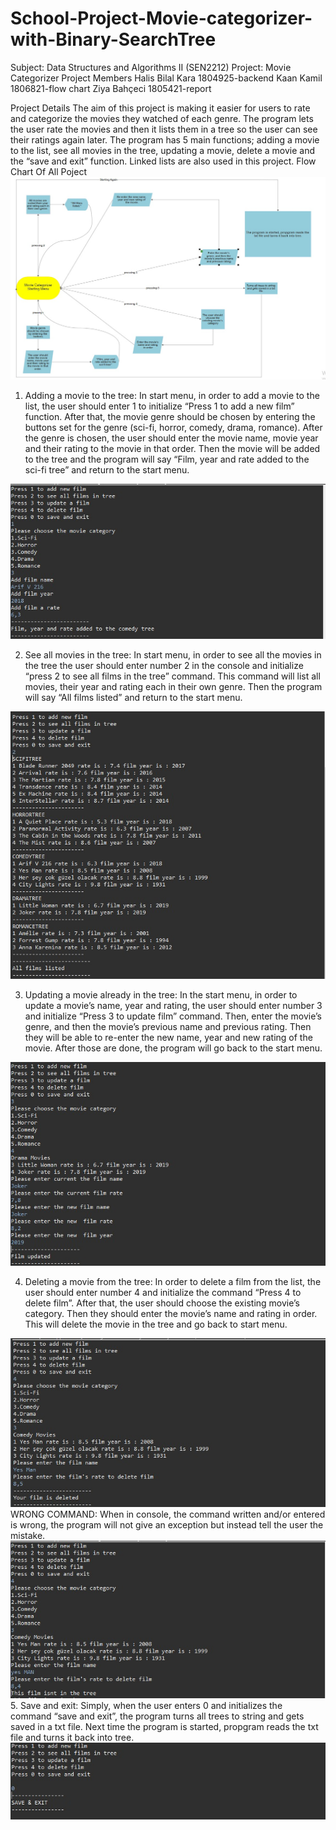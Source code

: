 # School-Project-Movie-categorizer-with-Binary-SearchTree
Subject: Data Structures and Algorithms II (SEN2212)
Project: Movie Categorizer
Project Members
Halis Bilal Kara 1804925-backend
Kaan Kamil 1806821-flow chart
Ziya Bahçeci 1805421-report

Project Details
The aim of this project is making it easier for users to rate and categorize the movies they watched of each genre. The program lets the user rate the movies and then it lists them in a tree so the user can see their ratings again later. The program has 5 main functions; adding a movie to the list, see all movies in the tree, updating a movie, delete a movie and the “save and exit” function. Linked lists are also used in this project.
Flow Chart Of All Poject
 <img src="/img/flow diagram.jpeg" alt="img1"/>
 
1.	Adding a movie to the tree: In start menu, in order to add a movie to the list, the user should enter 1 to initialize “Press 1 to add a new film” function. After that, the movie genre should be chosen by entering the buttons set for the genre (sci-fi, horror, comedy, drama, romance). After the genre is chosen, the user should enter the movie name, movie year and their rating to the movie in that order. Then the movie will be added to the tree and the program will say “Film, year and rate added to the sci-fi tree” and return to the start menu.
<img src="/img/1.jpeg" alt="img1"/>
 
2.	See all movies in the tree: In start menu, in order to see all the movies in the tree the user should enter number 2 in the console and initialize “press 2 to see all films in the tree” command. This command will list all movies, their year and rating each in their own genre. Then the program will say “All films listed” and return to the start menu.
 <img src="/img/2.jpeg" alt="img1"/>

3.	Updating a movie already in the tree: In the start menu, in order to update a movie’s name, year and rating, the user should enter number 3 and initialize “Press 3 to update film” command. Then, enter the movie’s genre, and then the movie’s previous name and previous rating. Then they will be able to re-enter the new name, year and new rating of the movie. After those are done, the program will go back to the start menu.
 <img src="/img/3.jpeg" alt="img1"/>




4.	Deleting a movie from the tree: In order to delete a film from the list, the user should enter number 4 and initialize the command “Press 4 to delete film”. After that, the user should choose the existing movie’s category. Then they should enter the movie’s name and rating in order. This will delete the movie in the tree and go back to start menu.
 <img src="/img/4.jpeg" alt="img1"/>
  WRONG COMMAND: When in console, the command written and/or entered is wrong, the program will not give an exception but instead tell the user the mistake.
   <img src="/img/4,1.jpeg" alt="img1"/>
5.	Save and exit: Simply, when the user enters 0 and initializes the command “save and exit”, the program turns all trees to string and gets saved in a txt file. Next time the program is started, propgram reads the txt file and turns it back into tree.
 <img src="/img/0.jpeg" alt="img1"/>



 
